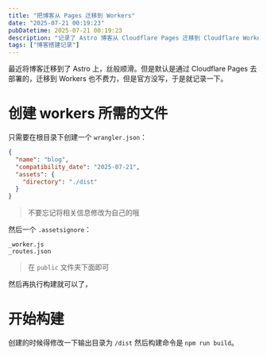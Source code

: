 ```yaml
---
title: "把博客从 Pages 迁移到 Workers"
date: "2025-07-21 00:19:23"
pubDatetime: 2025-07-21 00:19:23
description: "记录了 Astro 博客从 Cloudflare Pages 迁移到 Cloudflare Workers。"
tags: ["博客搭建记录"]
---
```

最近将博客迁移到了 Astro 上，丝般顺滑。但是默认是通过 Cloudflare Pages 去部署的，迁移到 Workers 也不费力，但是官方没写，于是就记录一下。

# 创建 workers 所需的文件

只需要在根目录下创建一个 `wrangler.json`：

```json
{
  "name": "blog",
  "compatibility_date": "2025-07-21",
  "assets": {
    "directory": "./dist"
  }
}
```

> 不要忘记将相关信息修改为自己的哦

然后一个 `.assetsignore`：

```
_worker.js
_routes.json
```

> 在 `public` 文件夹下面即可

然后再执行构建就可以了，

# 开始构建

创建的时候得修改一下输出目录为 `/dist` 然后构建命令是 `npm run build`。